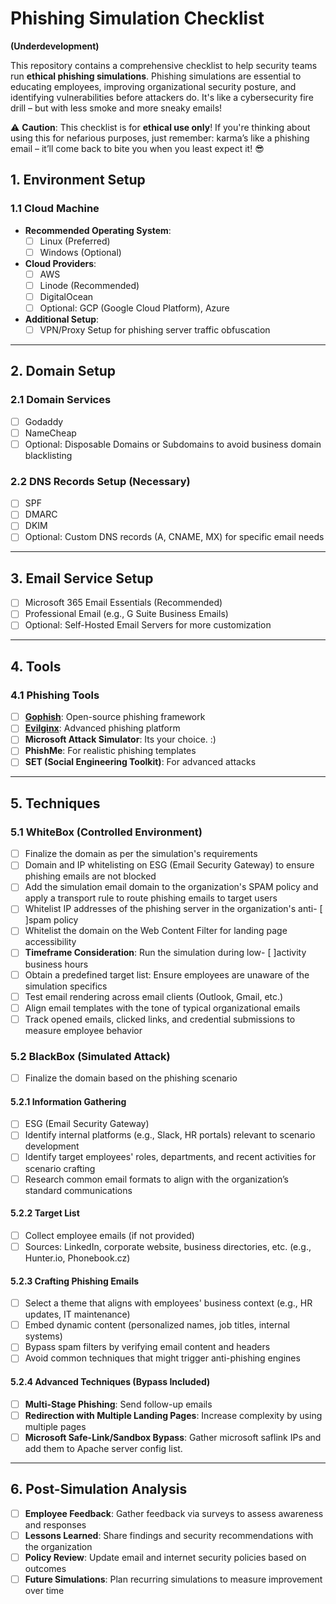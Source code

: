 # Phishing Simulation Checklist
**(Underdevelopment)**

This repository contains a comprehensive checklist to help security teams run **ethical phishing simulations**. Phishing simulations are essential to educating employees, improving organizational security posture, and identifying vulnerabilities before attackers do. It's like a cybersecurity fire drill – but with less smoke and more sneaky emails!

⚠️ **Caution**: This checklist is for **ethical use only**! If you're thinking about using this for nefarious purposes, just remember: karma’s like a phishing email – it’ll come back to bite you when you least expect it! 😎


## 1. Environment Setup

### 1.1 Cloud Machine
- **Recommended Operating System**: 
  - [ ] Linux (Preferred)
  - [ ] Windows (Optional)
- **Cloud Providers**:
  - [ ] AWS
  - [ ] Linode (Recommended)
  - [ ] DigitalOcean
  - [ ] Optional: GCP (Google Cloud Platform), Azure
- **Additional Setup**:
  - [ ] VPN/Proxy Setup for phishing server traffic obfuscation

--- 

## 2. Domain Setup

### 2.1 Domain Services
- [ ] Godaddy
- [ ] NameCheap
- [ ] Optional: Disposable Domains or Subdomains to avoid business domain blacklisting

### 2.2 DNS Records Setup (Necessary)
- [ ] SPF
- [ ] DMARC
- [ ] DKIM
- [ ] Optional: Custom DNS records (A, CNAME, MX) for specific email needs

--- 

## 3. Email Service Setup
- [ ] Microsoft 365 Email Essentials (Recommended)
- [ ] Professional Email (e.g., G Suite Business Emails)
- [ ] Optional: Self-Hosted Email Servers for more customization

---

## 4. Tools

### 4.1 Phishing Tools
- [ ] **[Gophish](https://getgophish.com/)**: Open-source phishing framework
- [ ] **[Evilginx](https://github.com/kgretzky/evilginx2)**: Advanced phishing platform
- [ ] **Microsoft Attack Simulator**: Its your choice. :)
- [ ] **PhishMe**: For realistic phishing templates
- [ ] **SET (Social Engineering Toolkit)**: For advanced attacks

---

## 5. Techniques

### 5.1 WhiteBox (Controlled Environment)
- [ ] Finalize the domain as per the simulation's requirements
- [ ] Domain and IP whitelisting on ESG (Email Security Gateway) to ensure phishing emails are not blocked
- [ ] Add the simulation email domain to the organization's SPAM policy and apply a transport rule to route phishing emails to target users
- [ ] Whitelist IP addresses of the phishing server in the organization's anti- [ ]spam policy
- [ ] Whitelist the domain on the Web Content Filter for landing page accessibility
- [ ] **Timeframe Consideration**: Run the simulation during low- [ ]activity business hours
- [ ] Obtain a predefined target list: Ensure employees are unaware of the simulation specifics
- [ ] Test email rendering across email clients (Outlook, Gmail, etc.)
- [ ] Align email templates with the tone of typical organizational emails
- [ ] Track opened emails, clicked links, and credential submissions to measure employee behavior

### 5.2 BlackBox (Simulated Attack)
- [ ] Finalize the domain based on the phishing scenario

#### 5.2.1 Information Gathering
- [ ] ESG (Email Security Gateway) 
- [ ] Identify internal platforms (e.g., Slack, HR portals) relevant to scenario development
- [ ] Identify target employees' roles, departments, and recent activities for scenario crafting
- [ ] Research common email formats to align with the organization’s standard communications

#### 5.2.2 Target List
- [ ] Collect employee emails (if not provided)
- [ ] Sources: LinkedIn, corporate website, business directories, etc. (e.g., Hunter.io, Phonebook.cz)

#### 5.2.3 Crafting Phishing Emails
- [ ] Select a theme that aligns with employees' business context (e.g., HR updates, IT maintenance)
- [ ] Embed dynamic content (personalized names, job titles, internal systems)
- [ ] Bypass spam filters by verifying email content and headers
- [ ] Avoid common techniques that might trigger anti-phishing engines

#### 5.2.4 Advanced Techniques (Bypass Included)
- [ ] **Multi-Stage Phishing**: Send follow-up emails 
- [ ] **Redirection with Multiple Landing Pages**: Increase complexity by using multiple pages
- [ ] **Microsoft Safe-Link/Sandbox Bypass**: Gather microsoft saflink IPs and add them to Apache server config list.

---

## 6. Post-Simulation Analysis
- [ ] **Employee Feedback**: Gather feedback via surveys to assess awareness and responses
- [ ] **Lessons Learned**: Share findings and security recommendations with the organization
- [ ] **Policy Review**: Update email and internet security policies based on outcomes
- [ ] **Future Simulations**: Plan recurring simulations to measure improvement over time
